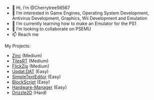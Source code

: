 - 👋 Hi, I’m @Cherrytree56567
- 👀 I’m interested in Game Engines, Operating System Development, Antivirus Development, Graphics, Wii Development and Emulation
- 🌱 I’m currently learning how to make an Emulator for the PS1
- 💞️ I’m looking to collaborate on PSEMU
- 📫 Reach me

My Projects:
- [Zinc](https://github.com/Cherrytree56567/Zinc) (Medium)
- [TilesRT](https://github.com/Cherrytree56567/TilesRT) (Medium)
- [FlickZip](https://github.com/Cherrytree56567/FlickZip) (Medium)
- [Updat.DAT](https://github.com/Cherrytree56567/Updat.NET) (Easy)
- [SimpleTextEditor](https://github.com/Cherrytree56567/SimpleTextEditor) (Easy)
- [BlockScript](https://github.com/Cherrytree56567/BlockScript) (Easy)
- [Hardware-Manager](https://github.com/Cherrytree56567/Hardware-Manager) (Easy)
- [Drizzle2D](https://github.com/Cherrytree56567/Drizzle2D) (Hard)
<!---
Cherrytree56567/Cherrytree56567 is a ✨ special ✨ repository because its `README.md` (this file) appears on your GitHub profile.
You can click the Preview link to take a look at your changes.
--->
